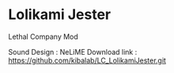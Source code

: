 # Lolikami Jester
Lethal Company Mod

Sound Design : NeLiME
Download link : https://github.com/kibalab/LC_LolikamiJester.git
